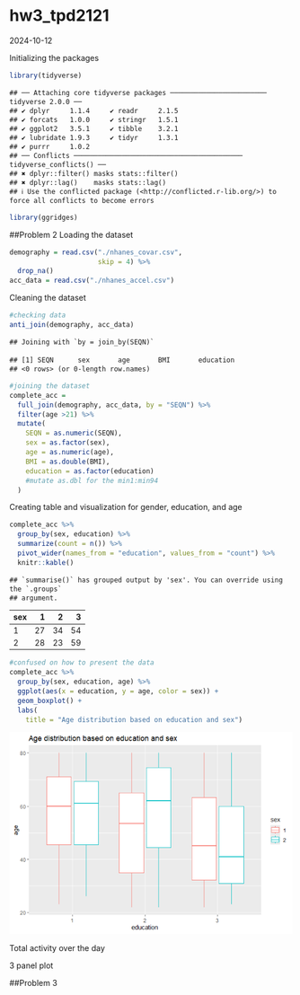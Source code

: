 hw3_tpd2121
================
2024-10-12

Initializing the packages

``` r
library(tidyverse)
```

    ## ── Attaching core tidyverse packages ──────────────────────── tidyverse 2.0.0 ──
    ## ✔ dplyr     1.1.4     ✔ readr     2.1.5
    ## ✔ forcats   1.0.0     ✔ stringr   1.5.1
    ## ✔ ggplot2   3.5.1     ✔ tibble    3.2.1
    ## ✔ lubridate 1.9.3     ✔ tidyr     1.3.1
    ## ✔ purrr     1.0.2     
    ## ── Conflicts ────────────────────────────────────────── tidyverse_conflicts() ──
    ## ✖ dplyr::filter() masks stats::filter()
    ## ✖ dplyr::lag()    masks stats::lag()
    ## ℹ Use the conflicted package (<http://conflicted.r-lib.org/>) to force all conflicts to become errors

``` r
library(ggridges)
```

\##Problem 2 Loading the dataset

``` r
demography = read.csv("./nhanes_covar.csv", 
                      skip = 4) %>% 
  drop_na()
acc_data = read.csv("./nhanes_accel.csv")
```

Cleaning the dataset

``` r
#checking data
anti_join(demography, acc_data)
```

    ## Joining with `by = join_by(SEQN)`

    ## [1] SEQN      sex       age       BMI       education
    ## <0 rows> (or 0-length row.names)

``` r
#joining the dataset
complete_acc = 
  full_join(demography, acc_data, by = "SEQN") %>% 
  filter(age >21) %>% 
  mutate(
    SEQN = as.numeric(SEQN),
    sex = as.factor(sex),
    age = as.numeric(age),
    BMI = as.double(BMI),
    education = as.factor(education)
    #mutate as.dbl for the min1:min94
  )
```

Creating table and visualization for gender, education, and age

``` r
complete_acc %>% 
  group_by(sex, education) %>% 
  summarize(count = n()) %>% 
  pivot_wider(names_from = "education", values_from = "count") %>% 
  knitr::kable()
```

    ## `summarise()` has grouped output by 'sex'. You can override using the `.groups`
    ## argument.

| sex |   1 |   2 |   3 |
|:----|----:|----:|----:|
| 1   |  27 |  34 |  54 |
| 2   |  28 |  23 |  59 |

``` r
#confused on how to present the data
complete_acc %>% 
  group_by(sex, education, age) %>% 
  ggplot(aes(x = education, y = age, color = sex)) + 
  geom_boxplot() + 
  labs(
    title = "Age distribution based on education and sex")
```

![](hw3_tpd2121_files/figure-gfm/visualization-1.png)<!-- -->

Total activity over the day

3 panel plot

\##Problem 3

